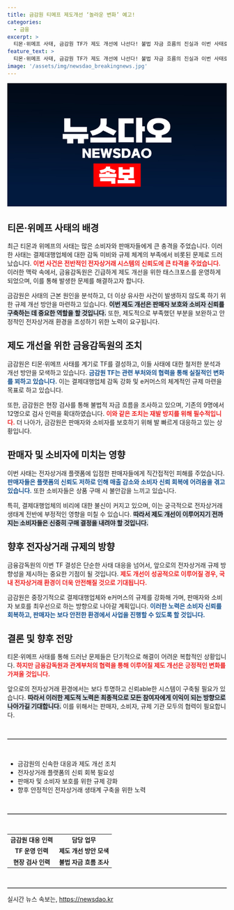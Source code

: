 ```yaml
---
title: 금감원 티메프 제도개선 ‘놀라운 변화’ 예고!
categories:
  - 금융
excerpt: >
  티몬·위메프 사태, 금감원 TF가 제도 개선에 나선다! 불법 자금 흐름의 진실과 이번 사태로 드러난 규제 사각지대를 조명한 현장검사, 앞으로의 변화는? 클릭하여 자세히 알아보세요!
feature_text: >
  티몬·위메프 사태, 금감원 TF가 제도 개선에 나선다! 불법 자금 흐름의 진실과 이번 사태로 드러난 규제 사각지대를 조명한 현장검사, 앞으로의 변화는? 클릭하여 자세히 알아보세요!
image: '/assets/img/newsdao_breakingnews.jpg'
---
```


<p><img src="/assets/img/newsdao_breakingnews.jpg" alt="implanttips 속보" /></p>

<h2 data-ke-size="size26">티몬·위메프 사태의 배경</h2>

<p data-ke-size="size16">최근 티몬과 위메프의 사태는 많은 소비자와 판매자들에게 큰 충격을 주었습니다. 이러한 사태는 결제대행업체에 대한 감독 미비와 규제 체계의 부족에서 비롯된 문제로 드러났습니다. <b><span style="color: #ee2323;">이번 사건은 전반적인 전자상거래 시스템의 신뢰도에 큰 타격을 주었습니다.</span></b> 이러한 맥락 속에서, 금융감독원은 긴급하게 제도 개선을 위한 태스크포스를 운영하게 되었으며, 이를 통해 발생한 문제를 해결하고자 합니다.</p>

<p data-ke-size="size16">금감원은 사태의 근본 원인을 분석하고, 더 이상 유사한 사건이 발생하지 않도록 하기 위한 규제 개선 방안을 마련하고 있습니다. <b><span style="background-color: #21538527;">이번 제도 개선은 판매자 보호와 소비자 신뢰를 구축하는 데 중요한 역할을 할 것입니다.</span></b>   또한, 제도적으로 부족했던 부분을 보완하고 안정적인 전자상거래 환경을 조성하기 위한 노력이 요구됩니다.</p>

<h2 data-ke-size="size26">제도 개선을 위한 금융감독원의 조치</h2>

<p data-ke-size="size16">금감원은 티몬·위메프 사태를 계기로 TF를 결성하고, 이들 사태에 대한 철저한 분석과 개선 방안을 모색하고 있습니다. <b><span style="color: #1a5490;">금감원 TF는 관련 부처와의 협력을 통해 실질적인 변화를 꾀하고 있습니다.</span></b> 이는 결제대행업체 감독 강화 및 e커머스의 체계적인 규제 마련을 목표로 하고 있습니다.</p>

<p data-ke-size="size16">또한, 금감원은 현장 검사를 통해 불법적 자금 흐름을 조사하고 있으며, 기존의 9명에서 12명으로 검사 인력을 확대하였습니다. <b><span style="color: #ee2323;">이와 같은 조치는 재발 방지를 위해 필수적입니다.</span></b>  더 나아가, 금감원은 판매자와 소비자를 보호하기 위해 발 빠르게 대응하고 있는 상황입니다.</p>

<h2 data-ke-size="size26">판매자 및 소비자에 미치는 영향</h2>

<p data-ke-size="size16">이번 사태는 전자상거래 플랫폼에 입점한 판매자들에게 직간접적인 피해를 주었습니다. <b><span style="color: #1a5490;">판매자들은 플랫폼의 신뢰도 저하로 인해 매출 감소와 소비자 신뢰 회복에 어려움을 겪고 있습니다.</span></b> 또한 소비자들은 상품 구매 시 불안감을 느끼고 있습니다.</p>

<p data-ke-size="size16">특히, 결제대행업체의 비리에 대한 불신이 커지고 있으며, 이는 궁극적으로 전자상거래 생태계 전반에 부정적인 영향을 미칠 수 있습니다. <b><span style="background-color: #21538527;">따라서 제도 개선이 이루어지기 전까지는 소비자들은 신중히 구매 결정을 내려야 할 것입니다.</span></b></p>

<h2 data-ke-size="size26">향후 전자상거래 규제의 방향</h2>

<p data-ke-size="size16">금융감독원의 이번 TF 결성은 단순한 사태 대응을 넘어서, 앞으로의 전자상거래 규제 방향성을 제시하는 중요한 기점이 될 것입니다. <b><span style="color: #ee2323;">제도 개선이 성공적으로 이루어질 경우, 국내 전자상거래 환경이 더욱 안전해질 것으로 기대됩니다.</span></b> </p>

<p data-ke-size="size16">금감원은 중장기적으로 결제대행업체와 e커머스의 규제를 강화해 가며, 판매자와 소비자 보호를 최우선으로 하는 방향으로 나아갈 계획입니다. <b><span style="color: #1a5490;">이러한 노력은 소비자 신뢰를 회복하고, 판매자는 보다 안전한 환경에서 사업을 진행할 수 있도록 할 것입니다.</span></b></p>

<h2 data-ke-size="size26">결론 및 향후 전망</h2>

<p data-ke-size="size16">티몬·위메프 사태를 통해 드러난 문제들은 단기적으로 해결이 어려운 복합적인 상황입니다. <b><span style="color: #ee2323;">하지만 금융감독원과 관계부처의 협력을 통해 이루어질 제도 개선은 긍정적인 변화를 가져올 것입니다.</span></b></p>

<p data-ke-size="size16">앞으로의 전자상거래 환경에서는 보다 투명하고 신뢰able한 시스템이 구축될 필요가 있습니다. <b><span style="background-color: #21538527;">따라서 이러한 제도적 노력은 최종적으로 모든 참여자에게 이익이 되는 방향으로 나아가길 기대합니다.</span></b>  이를 위해서는 판매자, 소비자, 규제 기관 모두의 협력이 필요합니다.</p>

<p data-ke-size="size16">&nbsp;</p>

<hr style="height:2px; border:none; color:#555; background-color:#555;" />

<p data-ke-size="size16">&nbsp;</p>

<ul>
    <li>금감원의 신속한 대응과 제도 개선 조치</li>
    <li>전자상거래 플랫폼의 신뢰 회복 필요성</li>
    <li>판매자 및 소비자 보호를 위한 규제 강화</li>
    <li>향후 안정적인 전자상거래 생태계 구축을 위한 노력</li>
</ul>

<p data-ke-size="size16">&nbsp;</p>

<hr style="height:2px; border:none; color:#555; background-color:#555;" />

<p data-ke-size="size16">&nbsp;</p>

<table>
    <tr>
        <td style="text-align: center; height: 17px;"><b>금감원 대응 인력</b></td>
        <td style="text-align: center; height: 17px;"><b>담당 업무</b></td>
    </tr>
    <tr>
        <td style="text-align: center; height: 17px;"><b>TF 운영 인력</b></td>
        <td style="text-align: center; height: 17px;"><b>제도 개선 방안 모색</b></td>
    </tr>
    <tr>
        <td style="text-align: center; height: 17px;"><b>현장 검사 인력</b></td>
        <td style="text-align: center; height: 17px;"><b>불법 자금 흐름 조사</b></td>
    </tr>
</table>

<p data-ke-size="size16">&nbsp;</p>

<hr style="height:2px; border:none; color:#555; background-color:#555;" />
실시간 뉴스 속보는, <a href="https://newsdao.kr" rel="dofollow">https://newsdao.kr</a>


